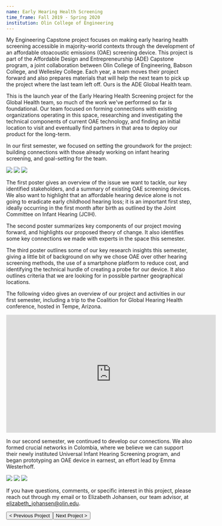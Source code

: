 ```yaml
---
name: Early Hearing Health Screening
time_frame: Fall 2019 - Spring 2020
institution: Olin College of Engineering
---
```

My Engineering Capstone project focuses on making early hearing health screening accessible in majority-world contexts through the development of an affordable otoacoustic emissions (OAE) screening device. This project is part of the Affordable Design and Entrepreneurship (ADE) Capstone program, a joint collaboration between Olin College of Engineering, Babson College, and Wellesley College. Each year, a team moves their project forward and also prepares materials that will help the next team to pick up the project where the last team left off. Ours is the ADE Global Health team.

This is the launch year of the Early Hearing Health Screening project for the Global Health team, so much of the work we've performed so far is foundational. Our team focused on forming connections with existing organizations operating in this space, researching and investigating the technical components of current OAE technology, and finding an initial location to visit and eventually find partners in that area to deploy our product for the long-term.

In our first semester, we focused on setting the groundwork for the project: building connections with those already working on infant hearing screening, and goal-setting for the team.

<div class="oohbaby">
  <img class="posterboy myImages" id="myImg" src="/imgs/Poster1_GlobalHealth19.png">
  <img class="posterboy myImages" id="myImg" src="/imgs/Poster2_GlobalHealth19.png">
  <img class="posterboy myImages" id="myImg" src="/imgs/Poster3_GlobalHealth19.png">
</div>

The first poster gives an overview of the issue we want to tackle, our key identified stakeholders, and a summary of existing OAE screening devices. We also want to highlight that an affordable hearing device alone is not going to eradicate early childhood hearing loss; it is an important first step, ideally occurring in the first month after birth as outlined by the Joint Committee on Infant Hearing (JCIH).

The second poster summarizes key components of our project moving forward, and highlights our proposed theory of change. It also identifies some key connections we made with experts in the space this semester.

The third poster outlines some of our key research insights this semester, giving a little bit of background on why we chose OAE over other hearing screening methods, the use of a smartphone platform to reduce cost, and identifying the technical hurdle of creating a probe for our device. It also outlines criteria that we are looking for in possible partner geographical locations.

The following video gives an overview of our project and activities in our first semester, including a trip to the Coalition for Global Hearing Health conference, hosted in Tempe, Arizona.

<div class="video">
  <iframe width="560" height="315" margin="auto" src="https://www.youtube.com/embed/qWEvd5bEOks?rel=0" frameborder="0" allow="accelerometer; autoplay; encrypted-media; gyroscope; picture-in-picture" allowfullscreen></iframe>
</div>

In our second semester, we continued to develop our connections. We also formed crucial networks in Colombia, where we believe we can support their newly instituted Universal Infant Hearing Screening program, and began prototyping an OAE device in earnest, an effort lead by Emma Westerhoff.

<div class="oohbaby">
  <img class="posterboy myImages" id="myImg" src="/imgs/ADE_Global_Health_Poster_1.png">
  <img class="posterboy myImages" id="myImg" src="/imgs/ADE_Global_Health_Poster_2.png">
  <img class="posterboy myImages" id="myImg" src="/imgs/ADE_Global_Health_Poster_3.png">
</div>

If you have questions, comments, or specific interest in this project, please reach out through my email or to Elizabeth Johansen, our team advisor, at <a target="_top" href="mailto:elizabeth_johansen@olin.edu"><span class="normalfont">elizabeth_johansen@olin.edu</span></a>.

<button class="prev" onclick="window.location.href = '/projects/gy2s1_cvilletulips.html';"> < Previous Project
<button class="next" onclick="window.location.href = '/projects/ugy1s1_fairness_machine_learning.html';">Next Project > </button>
